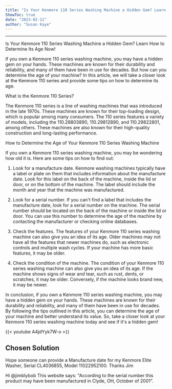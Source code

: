 ```yaml
---
title: "Is Your Kenmore 110 Series Washing Machine a Hidden Gem? Learn How to Determine Its Age Now!"
ShowToc: true 
date: "2023-02-11"
author: "Susan Kaye"
---
```

*****
Is Your Kenmore 110 Series Washing Machine a Hidden Gem? Learn How to Determine Its Age Now!

If you own a Kenmore 110 series washing machine, you may have a hidden gem on your hands. These machines are known for their durability and reliability, and many of them have been in use for decades. But how can you determine the age of your machine? In this article, we will take a closer look at the Kenmore 110 series and provide some tips on how to determine its age.

What is the Kenmore 110 Series?

The Kenmore 110 series is a line of washing machines that was introduced in the late 1970s. These machines are known for their top-loading design, which is popular among many consumers. The 110 series features a variety of models, including the 110.28803890, 110.29812890, and 110.29822801, among others. These machines are also known for their high-quality construction and long-lasting performance.

How to Determine the Age of Your Kenmore 110 Series Washing Machine

If you own a Kenmore 110 series washing machine, you may be wondering how old it is. Here are some tips on how to find out:

1. Look for a manufacture date. Kenmore washing machines typically have a label or plate on them that includes information about the manufacture date. Look for this label on the back of the machine, inside the lid or door, or on the bottom of the machine. The label should include the month and year that the machine was manufactured.

2. Look for a serial number. If you can't find a label that includes the manufacture date, look for a serial number on the machine. The serial number should be located on the back of the machine or inside the lid or door. You can use this number to determine the age of the machine by contacting the manufacturer or checking online databases.

3. Check the features. The features of your Kenmore 110 series washing machine can also give you an idea of its age. Older machines may not have all the features that newer machines do, such as electronic controls and multiple wash cycles. If your machine has more basic features, it may be older.

4. Check the condition of the machine. The condition of your Kenmore 110 series washing machine can also give you an idea of its age. If the machine shows signs of wear and tear, such as rust, dents, or scratches, it may be older. Conversely, if the machine looks brand new, it may be newer.

In conclusion, if you own a Kenmore 110 series washing machine, you may have a hidden gem on your hands. These machines are known for their durability and reliability, and many of them have been in use for decades. By following the tips outlined in this article, you can determine the age of your machine and better understand its value. So, take a closer look at your Kenmore 110 series washing machine today and see if it's a hidden gem!

{{< youtube A4jdYyk7W-o >}} 



## Chosen Solution
 Hope someone can provide a Manufacture date for my Kenmore Elite Washer, Serial CL4036855, Model 11022952100. Thanks Jim

 Hi @jimblybob
This website says:
"According to the serial number this product may have been manufactured in Clyde, OH, October of 2001".




